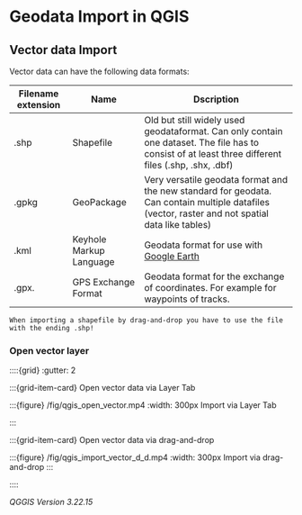 # Geodata Import in QGIS

## Vector data Import 
Vector data can have the following data formats:

| Filename extension| Name | Dscription |
| ----- | --- | --- |
|.shp | Shapefile |Old but still widely used geodataformat. Can only contain one dataset. The file has to consist of at least three different files (.shp, .shx, .dbf)|
|.gpkg| GeoPackage  | Very versatile geodata format and the new standard for geodata. Can contain multiple datafiles (vector, raster and not spatial data like tables)|
|.kml |Keyhole Markup Language | Geodata format for use with [Google Earth]( https://earth.google.com/web/)|
| .gpx.| GPS Exchange Format|Geodata format for the exchange of coordinates. For example for waypoints of tracks. |



```{Tip}
When importing a shapefile by drag-and-drop you have to use the file with the ending .shp!
```
### Open vector layer

::::{grid}
:gutter: 2

:::{grid-item-card} Open vector data via Layer Tab

:::{figure} /fig/qgis_open_vector.mp4
:width: 300px
Import via Layer Tab

:::

:::{grid-item-card} Open vector data via drag-and-drop

:::{figure} /fig/qgis_import_vector_d_d.mp4
:width: 300px
Import via drag-and-drop
:::

::::


*QGGIS Version 3.22.15*

